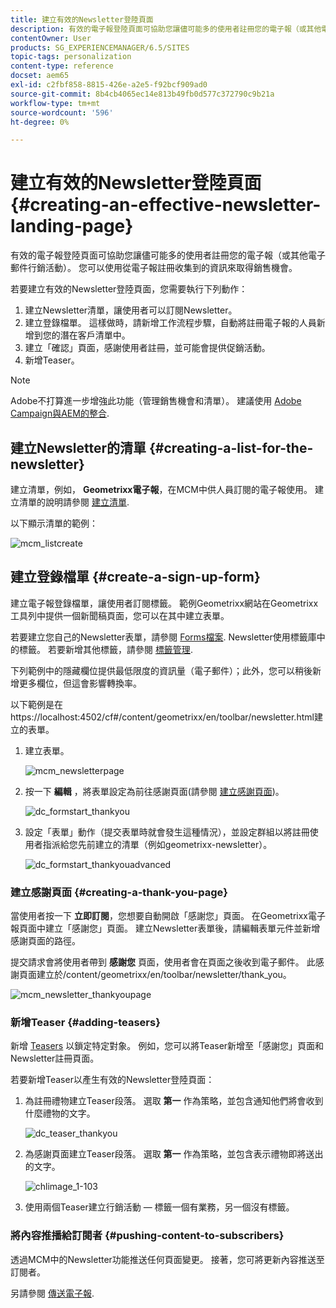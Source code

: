 ```yaml
---
title: 建立有效的Newsletter登陸頁面
description: 有效的電子報登陸頁面可協助您讓儘可能多的使用者註冊您的電子報（或其他電子郵件行銷活動）。 您可以使用從電子報註冊收集到的資訊來取得銷售機會。
contentOwner: User
products: SG_EXPERIENCEMANAGER/6.5/SITES
topic-tags: personalization
content-type: reference
docset: aem65
exl-id: c2fbf858-8815-426e-a2e5-f92bcf909ad0
source-git-commit: 8b4cb4065ec14e813b49fb0d577c372790c9b21a
workflow-type: tm+mt
source-wordcount: '596'
ht-degree: 0%

---
```


# 建立有效的Newsletter登陸頁面{#creating-an-effective-newsletter-landing-page}

有效的電子報登陸頁面可協助您讓儘可能多的使用者註冊您的電子報（或其他電子郵件行銷活動）。 您可以使用從電子報註冊收集到的資訊來取得銷售機會。

若要建立有效的Newsletter登陸頁面，您需要執行下列動作：

1. 建立Newsletter清單，讓使用者可以訂閱Newsletter。
1. 建立登錄檔單。 這樣做時，請新增工作流程步驟，自動將註冊電子報的人員新增到您的潛在客戶清單中。
1. 建立「確認」頁面，感謝使用者註冊，並可能會提供促銷活動。
1. 新增Teaser。

>[!NOTE]
>
>Adobe不打算進一步增強此功能（管理銷售機會和清單）。
>建議使用 [Adobe Campaign與AEM的整合](/help/sites-administering/campaign.md).

## 建立Newsletter的清單 {#creating-a-list-for-the-newsletter}

建立清單，例如， **Geometrixx電子報**，在MCM中供人員訂閱的電子報使用。 建立清單的說明請參閱 [建立清單](/help/sites-classic-ui-authoring/classic-personalization-campaigns.md#creatingnewlists).

以下顯示清單的範例：

![mcm_listcreate](assets/mcm_listcreate.png)

## 建立登錄檔單 {#create-a-sign-up-form}

建立電子報登錄檔單，讓使用者訂閱標籤。 範例Geometrixx網站在Geometrixx工具列中提供一個新聞稿頁面，您可以在其中建立表單。

若要建立您自己的Newsletter表單，請參閱 [Forms檔案](/help/sites-authoring/default-components.md#form). Newsletter使用標籤庫中的標籤。 若要新增其他標籤，請參閱 [標籤管理](/help/sites-authoring/tags.md#tagadministration).

下列範例中的隱藏欄位提供最低限度的資訊量（電子郵件）；此外，您可以稍後新增更多欄位，但這會影響轉換率。

以下範例是在https://localhost:4502/cf#/content/geometrixx/en/toolbar/newsletter.html建立的表單。

1. 建立表單。

   ![mcm_newsletterpage](assets/mcm_newsletterpage.png)

1. 按一下 **編輯** ，將表單設定為前往感謝頁面(請參閱 [建立感謝頁面](#creating-a-thank-you-page))。

   ![dc_formstart_thankyou](assets/dc_formstart_thankyou.png)

1. 設定「表單」動作（提交表單時就會發生這種情況），並設定群組以將註冊使用者指派給您先前建立的清單（例如geometrixx-newsletter）。

   ![dc_formstart_thankyouadvanced](assets/dc_formstart_thankyouadvanced.png)

### 建立感謝頁面 {#creating-a-thank-you-page}

當使用者按一下 **立即訂閱**，您想要自動開啟「感謝您」頁面。 在Geometrixx電子報頁面中建立「感謝您」頁面。 建立Newsletter表單後，請編輯表單元件並新增感謝頁面的路徑。

提交請求會將使用者帶到 **感謝您** 頁面，使用者會在頁面之後收到電子郵件。 此感謝頁面建立於/content/geometrixx/en/toolbar/newsletter/thank_you。

![mcm_newsletter_thankyoupage](assets/mcm_newsletter_thankyoupage.png)

### 新增Teaser {#adding-teasers}

新增 [Teasers](/help/sites-classic-ui-authoring/classic-personalization-campaigns.md#teasers) 以鎖定特定對象。 例如，您可以將Teaser新增至「感謝您」頁面和Newsletter註冊頁面。

若要新增Teaser以產生有效的Newsletter登陸頁面：

1. 為註冊禮物建立Teaser段落。 選取 **第一** 作為策略，並包含通知他們將會收到什麼禮物的文字。

   ![dc_teaser_thankyou](assets/dc_teaser_thankyou.png)

1. 為感謝頁面建立Teaser段落。 選取 **第一** 作為策略，並包含表示禮物即將送出的文字。

   ![chlimage_1-103](assets/chlimage_1-103.png)

1. 使用兩個Teaser建立行銷活動 — 標籤一個有業務，另一個沒有標籤。

### 將內容推播給訂閱者 {#pushing-content-to-subscribers}

透過MCM中的Newsletter功能推送任何頁面變更。 接著，您可將更新內容推送至訂閱者。

另請參閱 [傳送電子報](/help/sites-classic-ui-authoring/classic-personalization-campaigns.md#newsletters).
